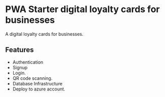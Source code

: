 # PWA Starter digital loyalty cards for businesses

A digital loyalty cards for businesses.
## Features
- Authentication
- Signup
- Login.
- QR code scanning.
- Database Infrastructure
- Deploy to azure account.